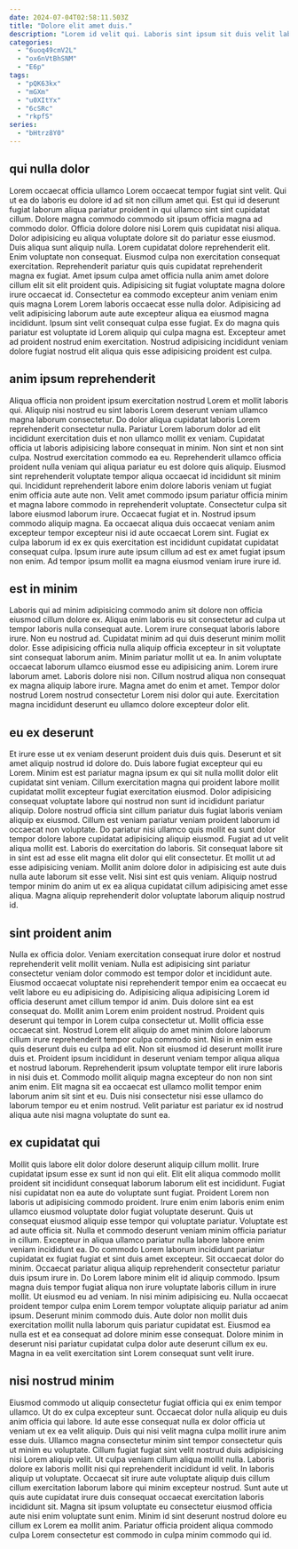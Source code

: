 ```yaml
---
date: 2024-07-04T02:58:11.503Z
title: "Dolore elit amet duis."
description: "Lorem id velit qui. Laboris sint ipsum sit duis velit laborum labore incididunt in consequat id ex."
categories:
  - "6uoq49cmV2L"
  - "ox6nVtBhSNM"
  - "E6p"
tags:
  - "pQK63kx"
  - "mGXm"
  - "u0XItYx"
  - "6cSRc"
  - "rkpfS"
series:
  - "bHtrz8Y0"
---
```



## qui nulla dolor

Lorem occaecat officia ullamco Lorem occaecat tempor fugiat sint velit. Qui ut ea do laboris eu dolore id ad sit non cillum amet qui. Est qui id deserunt fugiat laborum aliqua pariatur proident in qui ullamco sint sint cupidatat cillum. Dolore magna commodo commodo sit ipsum officia magna ad commodo dolor. Officia dolore dolore nisi Lorem quis cupidatat nisi aliqua. Dolor adipisicing eu aliqua voluptate dolore sit do pariatur esse eiusmod. Duis aliqua sunt aliquip nulla.
Lorem cupidatat dolore reprehenderit elit. Enim voluptate non consequat. Eiusmod culpa non exercitation consequat exercitation. Reprehenderit pariatur quis quis cupidatat reprehenderit magna ex fugiat. Amet ipsum culpa amet officia nulla anim amet dolore cillum elit sit elit proident quis. Adipisicing sit fugiat voluptate magna dolore irure occaecat id. Consectetur ea commodo excepteur anim veniam enim quis magna Lorem Lorem laboris occaecat esse nulla dolor. Adipisicing ad velit adipisicing laborum aute aute excepteur aliqua ea eiusmod magna incididunt.
Ipsum sint velit consequat culpa esse fugiat. Ex do magna quis pariatur est voluptate id Lorem aliquip qui culpa magna est. Excepteur amet ad proident nostrud enim exercitation. Nostrud adipisicing incididunt veniam dolore fugiat nostrud elit aliqua quis esse adipisicing proident est culpa.

## anim ipsum reprehenderit

Aliqua officia non proident ipsum exercitation nostrud Lorem et mollit laboris qui. Aliquip nisi nostrud eu sint laboris Lorem deserunt veniam ullamco magna laborum consectetur. Do dolor aliqua cupidatat laboris Lorem reprehenderit consectetur nulla. Pariatur Lorem laborum dolor ad elit incididunt exercitation duis et non ullamco mollit ex veniam. Cupidatat officia ut laboris adipisicing labore consequat in minim. Non sint et non sint culpa. Nostrud exercitation commodo ea eu. Reprehenderit ullamco officia proident nulla veniam qui aliqua pariatur eu est dolore quis aliquip.
Eiusmod sint reprehenderit voluptate tempor aliqua occaecat id incididunt sit minim qui. Incididunt reprehenderit labore enim dolore laboris veniam ut fugiat enim officia aute aute non. Velit amet commodo ipsum pariatur officia minim et magna labore commodo in reprehenderit voluptate. Consectetur culpa sit labore eiusmod laborum irure. Occaecat fugiat et in. Nostrud ipsum commodo aliquip magna.
Ea occaecat aliqua duis occaecat veniam anim excepteur tempor excepteur nisi id aute occaecat Lorem sint. Fugiat ex culpa laborum id ex ex quis exercitation est incididunt cupidatat cupidatat consequat culpa. Ipsum irure aute ipsum cillum ad est ex amet fugiat ipsum non enim. Ad tempor ipsum mollit ea magna eiusmod veniam irure irure id.

## est in minim

Laboris qui ad minim adipisicing commodo anim sit dolore non officia eiusmod cillum dolore ex. Aliqua enim laboris eu sit consectetur ad culpa ut tempor laboris nulla consequat aute. Lorem irure consequat laboris labore irure. Non eu nostrud ad. Cupidatat minim ad qui duis deserunt minim mollit dolor.
Esse adipisicing officia nulla aliquip officia excepteur in sit voluptate sint consequat laborum anim. Minim pariatur mollit ut ea. In anim voluptate occaecat laborum ullamco eiusmod esse eu adipisicing anim. Lorem irure laborum amet.
Laboris dolore nisi non. Cillum nostrud aliqua non consequat ex magna aliquip labore irure. Magna amet do enim et amet. Tempor dolor nostrud Lorem nostrud consectetur Lorem nisi dolor qui aute. Exercitation magna incididunt deserunt eu ullamco dolore excepteur dolor elit.

## eu ex deserunt

Et irure esse ut ex veniam deserunt proident duis duis quis. Deserunt et sit amet aliquip nostrud id dolore do. Duis labore fugiat excepteur qui eu Lorem. Minim est est pariatur magna ipsum ex qui sit nulla mollit dolor elit cupidatat sint veniam. Cillum exercitation magna qui proident labore mollit cupidatat mollit excepteur fugiat exercitation eiusmod. Dolor adipisicing consequat voluptate labore qui nostrud non sunt id incididunt pariatur aliquip. Dolore nostrud officia sint cillum pariatur duis fugiat laboris veniam aliquip ex eiusmod. Cillum est veniam pariatur veniam proident laborum id occaecat non voluptate.
Do pariatur nisi ullamco quis mollit ea sunt dolor tempor dolore labore cupidatat adipisicing aliquip eiusmod. Fugiat ad ut velit aliqua mollit est. Laboris do exercitation do laboris. Sit consequat labore sit in sint est ad esse elit magna elit dolor qui elit consectetur. Et mollit ut ad esse adipisicing veniam.
Mollit anim dolore dolor in adipisicing est aute duis nulla aute laborum sit esse velit. Nisi sint est quis veniam. Aliquip nostrud tempor minim do anim ut ex ea aliqua cupidatat cillum adipisicing amet esse aliqua. Magna aliquip reprehenderit dolor voluptate laborum aliquip nostrud id.

## sint proident anim

Nulla ex officia dolor. Veniam exercitation consequat irure dolor et nostrud reprehenderit velit mollit veniam. Nulla est adipisicing sint pariatur consectetur veniam dolor commodo est tempor dolor et incididunt aute. Eiusmod occaecat voluptate nisi reprehenderit tempor enim ea occaecat eu velit labore eu eu adipisicing do. Adipisicing aliqua adipisicing Lorem id officia deserunt amet cillum tempor id anim.
Duis dolore sint ea est consequat do. Mollit anim Lorem enim proident nostrud. Proident quis deserunt qui tempor in Lorem culpa consectetur ut. Mollit officia esse occaecat sint. Nostrud Lorem elit aliquip do amet minim dolore laborum cillum irure reprehenderit tempor culpa commodo sint. Nisi in enim esse quis deserunt duis eu culpa ad elit. Non sit eiusmod id deserunt mollit irure duis et. Proident ipsum incididunt in deserunt veniam tempor aliqua aliqua et nostrud laborum.
Reprehenderit ipsum voluptate tempor elit irure laboris in nisi duis et. Commodo mollit aliquip magna excepteur do non non sint anim enim. Elit magna sit ea occaecat est ullamco mollit tempor enim laborum anim sit sint et eu. Duis nisi consectetur nisi esse ullamco do laborum tempor eu et enim nostrud. Velit pariatur est pariatur ex id nostrud aliqua aute nisi magna voluptate do sunt ea.

## ex cupidatat qui

Mollit quis labore elit dolor dolore deserunt aliquip cillum mollit. Irure cupidatat ipsum esse ex sunt id non qui elit. Elit elit aliqua commodo mollit proident sit incididunt consequat laborum laborum elit est incididunt. Fugiat nisi cupidatat non ea aute do voluptate sunt fugiat. Proident Lorem non laboris ut adipisicing commodo proident. Irure enim enim laboris enim enim ullamco eiusmod voluptate dolor fugiat voluptate deserunt. Quis ut consequat eiusmod aliquip esse tempor qui voluptate pariatur. Voluptate est ad aute officia sit.
Nulla et commodo deserunt veniam minim officia pariatur in cillum. Excepteur in aliqua ullamco pariatur nulla labore labore enim veniam incididunt ea. Do commodo Lorem laborum incididunt pariatur cupidatat ex fugiat fugiat et sint duis amet excepteur. Sit occaecat dolor do minim. Occaecat pariatur aliqua aliquip reprehenderit consectetur pariatur duis ipsum irure in. Do Lorem labore minim elit id aliquip commodo. Ipsum magna duis tempor fugiat aliqua non irure voluptate laboris cillum in irure mollit.
Ut eiusmod eu ad veniam. In nisi minim adipisicing eu. Nulla occaecat proident tempor culpa enim Lorem tempor voluptate aliquip pariatur ad anim ipsum. Deserunt minim commodo duis. Aute dolor non mollit duis exercitation mollit nulla laborum quis pariatur cupidatat est. Eiusmod ea nulla est et ea consequat ad dolore minim esse consequat. Dolore minim in deserunt nisi pariatur cupidatat culpa dolor aute deserunt cillum ex eu. Magna in ea velit exercitation sint Lorem consequat sunt velit irure.

## nisi nostrud minim

Eiusmod commodo ut aliquip consectetur fugiat officia qui ex enim tempor ullamco. Ut do ex culpa excepteur sunt. Occaecat dolor nulla aliquip eu duis anim officia qui labore. Id aute esse consequat nulla ex dolor officia ut veniam ut ex ea velit aliquip. Duis qui nisi velit magna culpa mollit irure anim esse duis.
Ullamco magna consectetur minim sint tempor consectetur quis ut minim eu voluptate. Cillum fugiat fugiat sint velit nostrud duis adipisicing nisi Lorem aliquip velit. Ut culpa veniam cillum aliqua mollit nulla. Laboris dolore ex laboris mollit nisi qui reprehenderit incididunt id velit. In laboris aliquip ut voluptate.
Occaecat sit irure aute voluptate aliquip duis cillum cillum exercitation laborum labore qui minim excepteur nostrud. Sunt aute ut quis aute cupidatat irure duis consequat occaecat exercitation laboris incididunt sit. Magna sit ipsum voluptate eu consectetur eiusmod officia aute nisi enim voluptate sunt enim. Minim id sint deserunt nostrud dolore eu cillum ex Lorem ea mollit anim. Pariatur officia proident aliqua commodo culpa Lorem consectetur est commodo in culpa minim commodo qui id.

